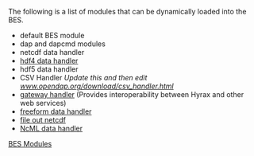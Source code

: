 The following is a list of modules that can be dynamically loaded into
the BES.

- default BES module
- dap and dapcmd modules
- netcdf data handler
- [hdf4 data handler](BES_-_Modules_-_The_HDF4_Handler "wikilink")
- hdf5 data handler
- CSV Handler *Update this and then edit
  www.opendap.org/download/csv_handler.html*
- [gateway handler](BES_-_Modules_-_Gateway_Module "wikilink") (Provides
  interoperability between Hyrax and other web services)
- [freeform data handler](The_FreeForm_Data_Handler "wikilink")
- [file out netcdf](BES_-_Modules_-_FileOut_Netcdf "wikilink")
- [NcML data handler](BES_-_Modules_-_NcML_Module "wikilink")

[BES Modules](Category:BES_Modules "wikilink")